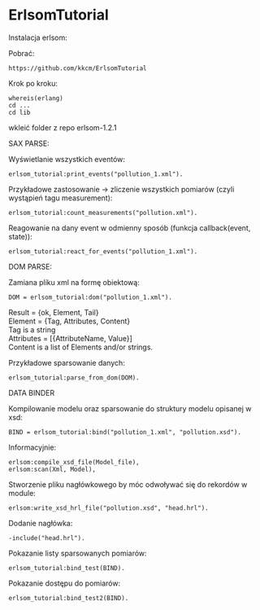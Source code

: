 # ErlsomTutorial

Instalacja erlsom:

Pobrać:
```
https://github.com/kkcm/ErlsomTutorial
```
Krok po kroku:  
```
whereis(erlang)
cd ...
cd lib
```
wkleić folder z repo erlsom-1.2.1




SAX PARSE:

Wyświetlanie wszystkich eventów:
```
erlsom_tutorial:print_events("pollution_1.xml"). 
```

Przykładowe zastosowanie -> zliczenie wszystkich pomiarów (czyli wystąpień tagu measurement):
```
erlsom_tutorial:count_measurements("pollution.xml"). 
```
Reagowanie na dany event w odmienny sposób (funkcja callback(event, state)):
```
erlsom_tutorial:react_for_events("pollution_1.xml").
```
DOM PARSE:

Zamiana pliku xml na formę obiektową:
```
DOM = erlsom_tutorial:dom("pollution_1.xml").
```
Result = {ok, Element, Tail}  
Element = {Tag, Attributes, Content}  
Tag is a string  
Attributes = [{AttributeName, Value}]  
Content is a list of Elements and/or strings.  
  
Przykładowe sparsowanie danych:
```
erlsom_tutorial:parse_from_dom(DOM). 
```
DATA BINDER

Kompilowanie modelu oraz sparsowanie do struktury modelu opisanej w xsd:
```
BIND = erlsom_tutorial:bind("pollution_1.xml", "pollution.xsd").
```

Informacyjnie:
```
erlsom:compile_xsd_file(Model_file),
erlsom:scan(Xml, Model),
```

Stworzenie pliku nagłówkowego by móc odwoływać się do rekordów w module:
```
erlsom:write_xsd_hrl_file("pollution.xsd", "head.hrl"). 
```

Dodanie nagłówka:
```
-include("head.hrl").
```

Pokazanie listy sparsowanych pomiarów:
```
erlsom_tutorial:bind_test(BIND).
```

Pokazanie dostępu do pomiarów:
```
erlsom_tutorial:bind_test2(BIND).
```

